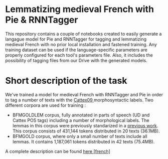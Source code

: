 # Lemmatizing medieval French with Pie & RNNTagger

This repository contains a couple of notebooks created to easily generate a langague model for Pie and RNNTagger for tagging and lemmatizing medieval French with no prior local installation and fastened training. Any training dataset can be used if the language-specific parameters are properly configured for each tool's parameters file. Also, it includes the possibility of tagging files from our Drive with the generated models.


# Short description of the task

We've trained a model for medieval French with RNNTagger and Pie in order to tag a number of texts with the <a href="http://bfm.ens-lyon.fr/IMG/pdf/Cattex2009_manuel_2.0.pdf">Cattex09 </a> morphosyntactic labels. Two different corpora are used for training : 
- BFMGOLDLEM corpus, fully annotated in parts of speech (UD and Cattex POS tags) including a number of morphological labels. The lemmas in this corpus were previously standarized in a <a href="https://github.com/CristinaGHolgado/Lemmatisation_AncienFran-ais">previous work</a>. This corpus consists of 431,144 tokens distributed in 20 texts (36.1MB).
- BFMGOLD corpus, where only a small number of texts include all lemmas. It contains 1,187,061 tokens distributed in 42 texts (75.4MB).

A complete description can be found <a href="https://gitlab.huma-num.fr/lemmatisation-fro/bfm-lem/-/blob/master/doc/description_nlppie_rnntagger.pdf"> here [french]</a>
